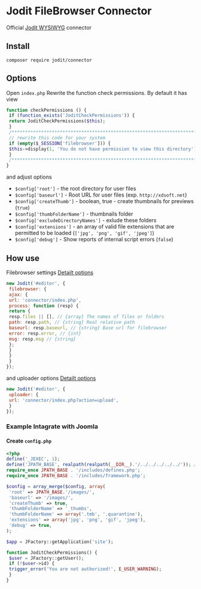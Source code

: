# Jodit FileBrowser Connector
Official [Jodit WYSIWYG](http://xdsoft.net/jodit) connector
## Install
```
composer require jodit/connector
```
## Options
Open `index.php`
Rewrite the function check permissions. By default it has view
```php
function checkPermissions () {
 if (function_exists('JoditCheckPermissions')) {
 return JoditCheckPermissions($this);
 }
 /********************************************************************************/
 // rewrite this code for your system
 if (empty($_SESSION['filebrowser'])) {
 $this->display(1, 'You do not have permission to view this directory');
 }
 /********************************************************************************/
}
```
and adjust options 
* `$config['root']` - the root directory for user files
* `$config['baseurl']` - Root URL for user files (exp. `http://xdsoft.net`)
* `$config['createThumb']` - boolean, true - create thumbnails for previews (`true`)
* `$config['thumbFolderName']` - thumbnails folder
* `$config['excludeDirectoryNames']` - exlude these folders
* `$config['extensions']` - an array of valid file extensions that are permitted to be loaded (`['jpg', 'png', 'gif', 'jpeg']`)
* `$config['debug']` - Show reports of internal script errors (`false`)

## How use
Filebrowser settings [Detailt options](http://xdsoft.net/jodit/doc/Jodit.defaultOptions.html#toc13__anchor)
```javascript
new Jodit('#editor', {
 filebrowser: {
 ajax: {
 url: 'connector/index.php',
 process: function (resp) {
 return {
 resp.files || [], // {array} The names of files or folders
 path: resp.path, // {string} Real relative path
 baseurl: resp.baseurl, // {string} Base url for filebrowser
 error: resp.error, // {int}
 msg: resp.msg // {string}
 };
 }
 }
 }
});
```
and uploader options [Detailt options](http://xdsoft.net/jodit/doc/Jodit.defaultOptions.html#toc27__anchor)
```javascript
new Jodit('#editor', {
 uploader: {
 url: 'connector/index.php?action=upload',
 }
});
```

### Example Intagrate with Joomla

#### Create `config.php`
```php
<?php
define('_JEXEC', 1);
define('JPATH_BASE', realpath(realpath(__DIR__).'/../../../../../')); // replace to valid path
require_once JPATH_BASE . '/includes/defines.php';
require_once JPATH_BASE . '/includes/framework.php';

$config = array_merge($config, array(
 'root' => JPATH_BASE.'/images/',
 'baseurl' => '/images/',
 'createThumb' => true,
 'thumbFolderName' => '_thumbs',
 'thumbFolderName' => array('.tmb', '.quarantine'),
 'extensions' => array('jpg', 'png', 'gif', 'jpeg'),
 'debug' => true,
);

$app = JFactory::getApplication('site');

function JoditCheckPermissions() {
 $user = JFactory::getUser();
 if (!$user->id) {
 trigger_error('You are not authorized!', E_USER_WARNING);
 }
}
```